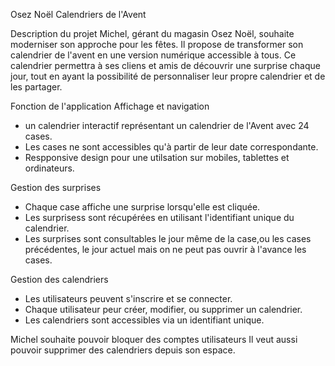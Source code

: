 Osez Noël
Calendriers de l'Avent

Description du projet
Michel, gérant du magasin Osez Noël, souhaite moderniser son approche pour les fêtes. Il propose de transformer son calendrier de l'avent en une version numérique accessible à tous.
Ce calendrier permettra à ses cliens et amis de découvrir une surprise chaque jour, tout en ayant la possibilité de personnaliser leur propre calendrier et de les partager.

Fonction de l'application
Affichage et navigation
  - un calendrier interactif représentant un calendrier de l'Avent avec 24 cases.
  - Les cases ne sont accessibles qu'à partir de leur date correspondante.
  - Respponsive design pour une utilsation sur mobiles, tablettes et ordinateurs.

Gestion des surprises
  - Chaque case affiche une surprise lorsqu'elle est cliquée.
  - Les surprisess sont récupérées en utilisant l'identifiant unique du calendrier.
  - Les surprises sont consultables le jour même de la case,ou les cases précédentes, le jour actuel mais on ne peut pas ouvrir à l'avance les cases.

Gestion des calendriers
  - Les utilisateurs peuvent s'inscrire et se connecter.
  - Chaque utilisateur peur créer, modifier, ou supprimer un calendrier.
  - Les calendriers sont accessibles via un identifiant unique.

Michel souhaite pouvoir bloquer des comptes utilisateurs
Il veut aussi pouvoir supprimer des calendriers depuis son espace.
